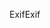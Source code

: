 <span data-ttu-id="0f8e8-101">Exif</span><span class="sxs-lookup"><span data-stu-id="0f8e8-101">Exif</span></span>